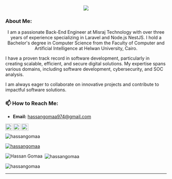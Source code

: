 

<h1 align="center">
  <a href="https://git.io/typing-svg">
    <img src="https://readme-typing-svg.herokuapp.com/?lines=This+is+Hassan+Gomaa;Nice+to+meet+you+%F0%9F%91%8B&center=true&size=30">
  </a>
</h1>
   
### About Me:
<p align="center">
I am a passionate Back-End Engineer at Misraj Technology  with over three years of experience specializing in Laravel and Node.js NestJS. I hold a Bachelor's degree in Computer Science from the Faculty of Computer and Artificial Intelligence at Helwan University, Cairo.

I have a proven track record in software development, particularly in creating scalable, efficient, and secure digital solutions. My expertise spans various domains, including software development, cybersecurity, and SOC analysis.

I am always eager to collaborate on innovative projects and contribute to impactful software solutions.

### 📫 How to Reach Me:
- **Email:** hassangomaa974@gmail.com

<a href="https://www.linkedin.com/in/hassangomaaeng/">
  <img align="left" alt="LinkedIn" width="22px" src="https://static-exp1.licdn.com/sc/h/al2o9zrvru7aqj8e1x2rzsrca" />
</a>

<a href="https://twitter.com/0x07assan">
  <img align="left" alt="Twitter" width="22px" src="https://abs.twimg.com/favicons/twitter.ico" />
</a>

<a href="#">
  <img align="left" alt="Discord" width="22px" src="https://discord.com/assets/2c21aeda16de354ba5334551a883b481.png" />
</a>

<br />

<p align="left">
  <img src="https://komarev.com/ghpvc/?username=hassangomaa&label=Profile%20views&color=0e75b6&style=flat" alt="hassangomaa" />
</p>

<p align="left">
  <a href="https://github.com/ryo-ma/github-profile-trophy">
    <img src="https://github-profile-trophy.vercel.app/?username=hassangomaa" alt="hassangomaa" />
  </a>
</p>

<p><img align="left" src="https://github-readme-stats.vercel.app/api/top-langs?username=hassangomaa&show_icons=true&locale=en&layout=compact" alt="Hassan Gomaa " /></p>

<p>&nbsp;<img align="center" src="https://github-readme-stats.vercel.app/api?username=hassangomaa&show_icons=true&locale=en" alt="hassangomaa" /></p>

<p><img align="center" src="https://github-readme-streak-stats.herokuapp.com/?user=hassangomaa&" alt="hassangomaa" /></p>

<hr>


